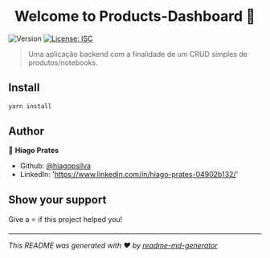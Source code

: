 <h1 align="center">Welcome to Products-Dashboard 👋</h1>
<p>
  <img alt="Version" src="https://img.shields.io/badge/version-1.0.0-blue.svg?cacheSeconds=2592000" />
  <a href="#" target="_blank">
    <img alt="License: ISC" src="https://img.shields.io/badge/License-ISC-yellow.svg" />
  </a>
</p>

> Uma aplicação backend com a finalidade de um CRUD simples de produtos/notebooks.

## Install

```sh
yarn install
```

## Author

👤 **Hiago Prates**

* Github: [@hiagopsilva](https://github.com/hiagopsilva)
* LinkedIn: 'https://www.linkedin.com/in/hiago-prates-04902b132/'

## Show your support

Give a ⭐️ if this project helped you!

***
_This README was generated with ❤️ by [readme-md-generator](https://github.com/kefranabg/readme-md-generator)_